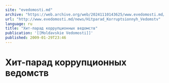 ```yaml
---
site: "evedomosti.md"
archive: "https://web.archive.org/web/20241110143625/www.evedomosti.md/news/Hitparad_Korruptsionnyh_Vedomstv"
url: "http://www.evedomosti.md/news/Hitparad_Korruptsionnyh_Vedomstv"
language: ru
title: "Хит-парад коррупционных ведомств"
publication: '[[Moldavskie Vedomosti]]'
published: 2009-01-29T23:46
---
```


# Хит-парад коррупционных ведомств

